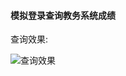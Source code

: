 #### 模拟登录查询教务系统成绩

查询效果:

![查询效果](http://ww3.sinaimg.cn/large/c28b7899jw1f6vz3stsdhj20gl0fi0wj.jpg)

